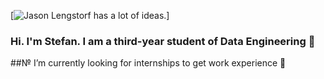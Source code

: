[![Jason Lengstorf has a lot of ideas.](https://github.com/StefanGarcziu/StefanGarcziu/blob/main/StefanGarcziu_logo.png)]

### Hi. I'm Stefan. I am a third-year student of Data Engineering 👋
##№ I’m currently looking for internships to get work experience 🤖

